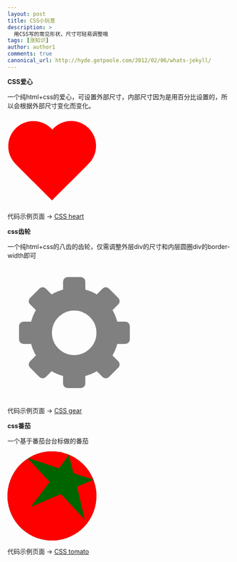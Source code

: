 ```yaml
---
layout: post
title: CSS小玩意
description: >
  用CSS写的常见形状，尺寸可轻易调整哦
tags: [涨知识]
author: author1
comments: true
canonical_url: http://hyde.getpoole.com/2012/02/06/whats-jekyll/
---
```


**CSS爱心**

一个纯html+css的爱心，可设置外部尺寸，内部尺寸因为是用百分比设置的，所以会根据外部尺寸变化而变化。

<style>
.heartOuter{
  position: relative;
  /* change size start */
  width: 200px;
  height: 200px;
  /* change size end */
}
.heartInner{
  position: absolute;
  top: 4%;
  left: 12.5%;
  width: 75%;
  height: 75%;
  transform: rotate(-45deg);
}
.heartSquare, .heartHalfCircle1, .heartHalfCircle2{
  position: absolute;
  background: red;
}
.heartSquare{
  top: 25%;
  left: 0px;
  width: 75%;
  height: 75%;
}
.heartHalfCircle1, .heartHalfCircle2{
  width: 75%;
  height: 75%;
}
.heartHalfCircle1{
  top: -15%;
  left: 0px;
  border-radius: 100% 100% 0 0;
  background: red;
}
.heartHalfCircle2{
  top: 25%;
  left: 40%;
  border-radius: 0 100% 100% 0;
}
</style>

<p></p>

<div class="heartOuter">
<div class="heartInner">
<div class="heartSquare">
</div>
<div class="heartHalfCircle1">
</div>
<div class="heartHalfCircle2">
</div>
</div>
</div>

<p></p>

代码示例页面 -> <a href="https://www.houzhenni.com/cssitem/css-heart.html" target="_blank">CSS heart</a>

**css齿轮**

一个纯html+css的八齿的齿轮，仅需调整外层div的尺寸和内层圆圈div的border-width即可

<style>
.gearOuter{
    position: relative;
    /*change size start*/
    width: 300px;
    height: 300px;
    /*change size end*/
  }
  .gearCircle{
    position: absolute;
    top: 16.67%;
    left: 16.67%;
    height: 33.33%;
    width: 33.33%;
    /*change border width start*/
    border: 50px solid gray;
    /*border-width must be 1/6 of outer box
      border-width cannot be percentage
    /*change border width end*/
    border-radius: 100%;
  }
  .tooth1, .tooth2, .tooth3, .tooth4, .tooth5, .tooth6, .tooth7, .tooth8{
    position: absolute;
    background: gray;
    border-radius: 20%;
  }
  .tooth1{
    top: 8.5%;
    left: 41.667%;
    width: 16.67%;
    height: 16.67%;
  }
  .tooth2{
    top: 41.667%;
    left: 8.5%;
    width: 16.67%;
    height: 16.67%;
  }
  .tooth3{
    transform:rotate(45deg);
    top: 18%;
    left: 18%;
    width: 16.67%;
    height: 16.67%;
  }
  .tooth4{
    transform:rotate(-45deg);
    top: 18%;
    right: 18%;
    width: 16.67%;
    height: 16.67%;
  }
  .tooth5{
    bottom: 8.5%;
    right: 41.667%;
    width: 16.67%;
    height: 16.67%;
  }
  .tooth6{
    top: 41.667%;
    right: 8.5%;
    width: 16.67%;
    height: 16.67%;
  }
  .tooth7{
    transform:rotate(45deg);
    bottom: 18%;
    left: 18%;
    width: 16.67%;
    height: 16.67%;
  }
  .tooth8{
    transform:rotate(-45deg);
    bottom: 18%;
    right: 18%;
    width: 16.67%;
    height: 16.67%;
  }
</style>

<p></p>

<div class="gearOuter">
<div class="gearCircle"></div>
<div class="tooth1"></div>
<div class="tooth2"></div>
<div class="tooth3"></div>
<div class="tooth4"></div>
<div class="tooth5"></div>
<div class="tooth6"></div>
<div class="tooth7"></div>
<div class="tooth8"></div>
</div>

<p></p>

代码示例页面 -> <a href="https://www.houzhenni.com/cssitem/css-gear.html" target="_blank">CSS gear</a>

**css番茄**

一个基于番茄台台标做的番茄

<style>
.tomato-container{
	/* change size start */
	width: 200px;
	height: 200px;
	/* change size end */
}
.tomato-circle{
	position: relative;
	width: 100%;
	height: 100%;
	border-radius: 100%;
	background: darkgreen;
	transform: rotate(-30deg);
	overflow: hidden;
}
.tomato-circle-inner{
	position: absolute;
	top: 17%;
	left: 13%;
	margin: 0px auto;
	width: 100%;
	height: 100%;
	transform: rotate(-13deg);
}
.tomato-mask1, .tomato-mask2, .tomato-mask3, .tomato-mask4, .tomato-mask5{
	position: absolute;
	background: red;
}
.tomato-mask1{
	top: 25%;
	left: -10%;
	width: 60%;
	height: 100%;
	transform: skewy(20deg) rotate(0deg);
}
.tomato-mask2{
	top: -74%;
	left: -50%;
	width: 100%;
	height: 100%;
	transform: skewy(-10deg) rotate(0deg);
}
.tomato-mask3{
	top: 58%;
	left: 30%;
	width: 100%;
	height: 100%;
	transform: skewy(-20deg) rotate(36deg);
}
.tomato-mask4{
	top: -50%;
	left: 40%;
	width: 50%;
	height: 50%;
	transform: skewy(45deg) rotate(40deg);
}
.tomato-mask5{
	top: -13%;
	right: -29%;
	width: 50%;
	height: 50%;
	transform: skewx(10deg) skewy(-48deg) rotate(-15deg);
}
</style>

<div class="tomato-container">
<div class="tomato-circle">
<div class="tomato-circle-inner">
<div class="tomato-mask1"></div>
<div class="tomato-mask2"></div>
<div class="tomato-mask3"></div>
<div class="tomato-mask4"></div>
<div class="tomato-mask5"></div>
</div>
</div>
</div>

<p></p>

代码示例页面 -> <a href="https://www.houzhenni.com/cssitem/css-tomato.html" target="_blank">CSS tomato</a>